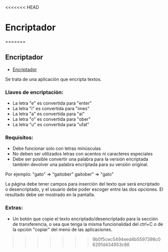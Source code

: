 <<<<<<< HEAD
# Encriptador
=======
## Encriptador
- [Encriptador](https://nicomarshal.github.io/encriptador/)

Se trata de una aplicación que encripta textos.

### Llaves de encriptación:

- La letra "e" es convertida para "enter"
- La letra "i" es convertida para "imes"
- La letra "a" es convertida para "ai"
- La letra "o" es convertida para "ober"
- La letra "u" es convertida para "ufat"

### Requisitos:
- Debe funcionar solo con letras minúsculas
- No deben ser utilizados letras con acentos ni caracteres especiales
- Debe ser posible convertir una palabra para la versión encriptada también devolver una palabra encriptada para su versión original.

Por ejemplo:
"gato" => "gaitober"
gaitober" => "gato"

La página debe tener campos para
inserción del texto que será encriptado o desencriptado, y el usuario debe poder escoger entre las dos opciones.
El resultado debe ser mostrado en la pantalla.

### Extras:
- Un botón que copie el texto encriptado/desencriptado para la sección de transferencia, o sea que tenga la misma funcionalidad del ctrl+C o de la opción "copiar" del menú de las aplicaciones.
>>>>>>> 9b0f5cec5494eed4b5597398c06291d434953c86
